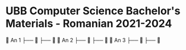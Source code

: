 # UBB Computer Science Bachelor's Materials - Romanian 2021-2024

📂 An 1
 ├── 📂 
 ├── 📂
📂 An 2
 ├── 📂
 ├── 📂
📂 An 3
 ├── 📂
 ├── 📂